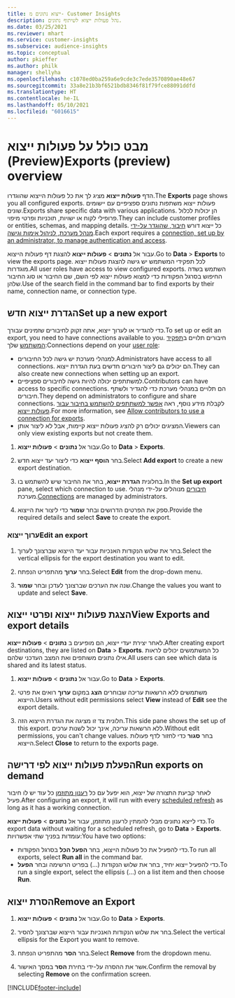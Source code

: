 ```yaml
---
title: ייצוא נתונים מ- Customer Insights
description: נהל פעולות ייצוא לשיתוף נתונים.
ms.date: 03/25/2021
ms.reviewer: mhart
ms.service: customer-insights
ms.subservice: audience-insights
ms.topic: conceptual
author: pkieffer
ms.author: philk
manager: shellyha
ms.openlocfilehash: c1078ed0ba259a6e9cde3c7ede3570890ae48e67
ms.sourcegitcommit: 33a8e21b3bf6521bdb8346f81f79fce88091ddfd
ms.translationtype: HT
ms.contentlocale: he-IL
ms.lasthandoff: 05/10/2021
ms.locfileid: "6016615"
---
```

# <a name="exports-preview-overview"></a><span data-ttu-id="b5a67-103">מבט כולל על פעולות ייצוא (Preview)</span><span class="sxs-lookup"><span data-stu-id="b5a67-103">Exports (preview) overview</span></span>

<span data-ttu-id="b5a67-104">הדף **פעולות ייצוא** מציג לך את כל פעולות הייצוא שהוגדרו.</span><span class="sxs-lookup"><span data-stu-id="b5a67-104">The **Exports** page shows you all configured exports.</span></span> <span data-ttu-id="b5a67-105">פעולות ייצוא משתפות נתונים ספציפיים עם יישומים שונים.</span><span class="sxs-lookup"><span data-stu-id="b5a67-105">Exports share specific data with various applications.</span></span> <span data-ttu-id="b5a67-106">הן יכולות לכלול פרופילי לקוח או ישויות, תוכניות ופרטי מיפוי.</span><span class="sxs-lookup"><span data-stu-id="b5a67-106">They can include customer profiles or entities, schemas, and mapping details.</span></span> <span data-ttu-id="b5a67-107">כל ייצוא דורש [חיבור, שהוגדר על-ידי מנהל מערכת, לניהול אימות וגישה](connections.md).</span><span class="sxs-lookup"><span data-stu-id="b5a67-107">Each export requires a [connection, set up by an administrator, to manage authentication and access](connections.md).</span></span>

<span data-ttu-id="b5a67-108">עבור אל **נתונים** > **פעולות ייצוא** להצגת דף פעולות הייצוא.</span><span class="sxs-lookup"><span data-stu-id="b5a67-108">Go to **Data** > **Exports** to view the exports page.</span></span> <span data-ttu-id="b5a67-109">לכל תפקידי המשתמש יש גישה להצגת פעולות ייצוא מוגדרות.</span><span class="sxs-lookup"><span data-stu-id="b5a67-109">All user roles have access to view configured exports.</span></span> <span data-ttu-id="b5a67-110">השתמש בשדה החיפוש בסרגל הפקודות כדי למצוא פעולות ייצוא לפי השם, שם החיבור או סוג החיבור שלהן.</span><span class="sxs-lookup"><span data-stu-id="b5a67-110">Use of the search field in the command bar to find exports by their name, connection name, or connection type.</span></span>

## <a name="set-up-a-new-export"></a><span data-ttu-id="b5a67-111">הגדרת ייצוא חדש</span><span class="sxs-lookup"><span data-stu-id="b5a67-111">Set up a new export</span></span>

<span data-ttu-id="b5a67-112">כדי להגדיר או לערוך ייצוא, אתה זקוק לחיבורים שזמינים עבורך.</span><span class="sxs-lookup"><span data-stu-id="b5a67-112">To set up or edit an export, you need to have connections available to you.</span></span> <span data-ttu-id="b5a67-113">חיבורים תלויים ב[תפקיד המשתמש](permissions.md) שלך:</span><span class="sxs-lookup"><span data-stu-id="b5a67-113">Connections depend on your [user role](permissions.md):</span></span>
- <span data-ttu-id="b5a67-114">למנהלי מערכת יש גישה לכל החיבורים.</span><span class="sxs-lookup"><span data-stu-id="b5a67-114">Administrators have access to all connections.</span></span> <span data-ttu-id="b5a67-115">הם יכולים גם ליצור חיבורים חדשים בעת הגדרת ייצוא.</span><span class="sxs-lookup"><span data-stu-id="b5a67-115">They can also create new connections when setting up an export.</span></span>
- <span data-ttu-id="b5a67-116">למשתתפים יכולה להיות גישה לחיבורים ספציפיים.</span><span class="sxs-lookup"><span data-stu-id="b5a67-116">Contributors can have access to specific connections.</span></span> <span data-ttu-id="b5a67-117">הם תלויים במנהלי מערכת כדי להגדיר ולשתף חיבורים.</span><span class="sxs-lookup"><span data-stu-id="b5a67-117">They depend on administrators to configure and share connections.</span></span> <span data-ttu-id="b5a67-118">לקבלת מידע נוסף, ראה [אפשר למשתתפים להשתמש בחיבור עבור פעולות ייצוא](connections.md#allow-contributors-to-use-a-connection-for-exports).</span><span class="sxs-lookup"><span data-stu-id="b5a67-118">For more information, see [Allow contributors to use a connection for exports](connections.md#allow-contributors-to-use-a-connection-for-exports).</span></span>
- <span data-ttu-id="b5a67-119">המציגים יכולים רק להציג פעולות ייצוא קיימות, אבל לא ליצור אותן.</span><span class="sxs-lookup"><span data-stu-id="b5a67-119">Viewers can only view existing exports but not create them.</span></span>

1. <span data-ttu-id="b5a67-120">עבור אל **נתונים** > **פעולות ייצוא**.</span><span class="sxs-lookup"><span data-stu-id="b5a67-120">Go to **Data** > **Exports**.</span></span>

1. <span data-ttu-id="b5a67-121">בחר **הוסף ייצוא** כדי ליצור יעד ייצוא חדש.</span><span class="sxs-lookup"><span data-stu-id="b5a67-121">Select **Add export** to create a new export destination.</span></span>

1. <span data-ttu-id="b5a67-122">בחלונית **הגדרת ייצוא**, בחר את החיבור שיש להשתמש בו.</span><span class="sxs-lookup"><span data-stu-id="b5a67-122">In the **Set up export** pane, select which connection to use.</span></span> <span data-ttu-id="b5a67-123">[חיבורים](connections.md) מנוהלים על-ידי מנהלי מערכת.</span><span class="sxs-lookup"><span data-stu-id="b5a67-123">[Connections](connections.md) are managed by administrators.</span></span> 

1. <span data-ttu-id="b5a67-124">ספק את הפרטים הדרושים ובחר **שמור** כדי ליצור את הייצוא.</span><span class="sxs-lookup"><span data-stu-id="b5a67-124">Provide the required details and select **Save** to create the export.</span></span>

### <a name="edit-an-export"></a><span data-ttu-id="b5a67-125">ערוך ייצוא</span><span class="sxs-lookup"><span data-stu-id="b5a67-125">Edit an export</span></span>

1. <span data-ttu-id="b5a67-126">בחר את שלוש הנקודות האנכיות עבור יעד הייצוא שברצונך לערוך.</span><span class="sxs-lookup"><span data-stu-id="b5a67-126">Select the vertical ellipsis for the export destination you want to edit.</span></span>

1. <span data-ttu-id="b5a67-127">בחר **ערוך** מהתפריט הנפתח.</span><span class="sxs-lookup"><span data-stu-id="b5a67-127">Select **Edit** from the drop-down menu.</span></span>

1. <span data-ttu-id="b5a67-128">שנה את הערכים שברצונך לעדכן ובחר **שמור**.</span><span class="sxs-lookup"><span data-stu-id="b5a67-128">Change the values you want to update and select **Save**.</span></span>

## <a name="view-exports-and-export-details"></a><span data-ttu-id="b5a67-129">הצגת פעולות ייצוא ופרטי ייצוא</span><span class="sxs-lookup"><span data-stu-id="b5a67-129">View Exports and export details</span></span>

<span data-ttu-id="b5a67-130">לאחר יצירת יעדי ייצוא, הם מופיעים ב **נתונים** > **פעולות ייצוא**.</span><span class="sxs-lookup"><span data-stu-id="b5a67-130">After creating export destinations, they are listed on **Data** > **Exports**.</span></span> <span data-ttu-id="b5a67-131">כל המשתמשים יכולים לראות אילו נתונים משותפים ואת המצב העדכני שלהם.</span><span class="sxs-lookup"><span data-stu-id="b5a67-131">All users can see which data is shared and its latest status.</span></span>

1. <span data-ttu-id="b5a67-132">עבור אל **נתונים** > **פעולות ייצוא**.</span><span class="sxs-lookup"><span data-stu-id="b5a67-132">Go to **Data** > **Exports**.</span></span>

1. <span data-ttu-id="b5a67-133">משתמשים ללא הרשאות עריכה שבוחרים **הצג** במקום **ערוך** רואים את פרטי הייצוא.</span><span class="sxs-lookup"><span data-stu-id="b5a67-133">Users without edit permissions select **View** instead of **Edit** see the export details.</span></span>

1. <span data-ttu-id="b5a67-134">חלונית צד זו מציגה את הגדרת הייצוא הזה.</span><span class="sxs-lookup"><span data-stu-id="b5a67-134">This side pane shows the set up of this export.</span></span> <span data-ttu-id="b5a67-135">ללא הרשאות עריכה, אינך יכול לשנות ערכים.</span><span class="sxs-lookup"><span data-stu-id="b5a67-135">Without edit permissions, you can't change values.</span></span> <span data-ttu-id="b5a67-136">בחר **סגור** כדי לחזור לדף פעולות הייצוא.</span><span class="sxs-lookup"><span data-stu-id="b5a67-136">Select **Close** to return to the exports page.</span></span>

## <a name="run-exports-on-demand"></a><span data-ttu-id="b5a67-137">הפעלת פעולות ייצוא לפי דרישה</span><span class="sxs-lookup"><span data-stu-id="b5a67-137">Run exports on demand</span></span>

<span data-ttu-id="b5a67-138">לאחר קביעת התצורה של ייצוא, הוא יפעל עם כל [רענון מתוזמן](system.md#schedule-tab) כל עוד יש לו חיבור פעיל.</span><span class="sxs-lookup"><span data-stu-id="b5a67-138">After configuring an export, it will run with every [scheduled refresh](system.md#schedule-tab) as long as it has a working connection.</span></span>

<span data-ttu-id="b5a67-139">כדי לייצא נתונים מבלי להמתין לרענון מתוזמן, עבור אל **נתונים** > **פעולות ייצוא**.</span><span class="sxs-lookup"><span data-stu-id="b5a67-139">To export data without waiting for a scheduled refresh, go to **Data** > **Exports**.</span></span> <span data-ttu-id="b5a67-140">עומדות בפניך שתי אפשרויות:</span><span class="sxs-lookup"><span data-stu-id="b5a67-140">You have two options:</span></span>

- <span data-ttu-id="b5a67-141">כדי להפעיל את כל פעולות הייצוא, בחר **הפעל הכל** בסרגל הפקודות.</span><span class="sxs-lookup"><span data-stu-id="b5a67-141">To run all exports, select **Run all** in the command bar.</span></span> 
- <span data-ttu-id="b5a67-142">כדי להפעיל ייצוא יחיד, בחר את שלוש הנקודות (...) בפריט הרשימה ובחר **הפעל**.</span><span class="sxs-lookup"><span data-stu-id="b5a67-142">To run a single export, select the ellipsis (...) on a list item and then choose **Run**.</span></span>

## <a name="remove-an-export"></a><span data-ttu-id="b5a67-143">הסרת ייצוא</span><span class="sxs-lookup"><span data-stu-id="b5a67-143">Remove an Export</span></span>

1. <span data-ttu-id="b5a67-144">עבור אל **נתונים** > **פעולות ייצוא**.</span><span class="sxs-lookup"><span data-stu-id="b5a67-144">Go to **Data** > **Exports**.</span></span>

1. <span data-ttu-id="b5a67-145">בחר את שלוש הנקודות האנכיות עבור הייצוא שברצונך להסיר.</span><span class="sxs-lookup"><span data-stu-id="b5a67-145">Select the vertical ellipsis for the Export you want to remove.</span></span>

1. <span data-ttu-id="b5a67-146">בחר **הסר** מהתפריט הנפתח.</span><span class="sxs-lookup"><span data-stu-id="b5a67-146">Select **Remove** from the dropdown menu.</span></span>

1. <span data-ttu-id="b5a67-147">אשר את ההסרה על-ידי בחירת **הסר** במסך האישור.</span><span class="sxs-lookup"><span data-stu-id="b5a67-147">Confirm the removal by selecting **Remove** on the confirmation screen.</span></span>


[!INCLUDE[footer-include](../includes/footer-banner.md)]
